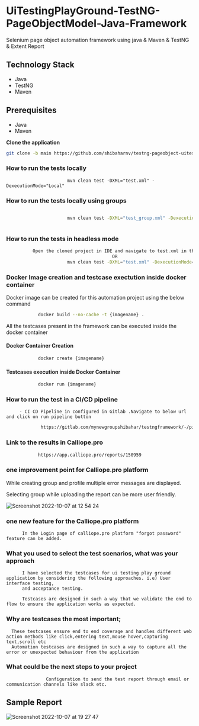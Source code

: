 # UiTestingPlayGround-TestNG-PageObjectModel-Java-Framework

Selenium page object automation framework using java &amp; Maven &amp; TestNG & Extent Report


## Technology Stack

- Java
- TestNG
- Maven


## Prerequisites
- Java
- Maven


**Clone the application**

```bash
git clone -b main https://github.com/shibaharnv/testng-pageobject-uitestingplayground-java-framework.git
```

### How to run the tests locally ###

```bash=
                       mvn clean test -DXML="test.xml" -DexecutionMode="Local"

```

### How to run the tests locally using groups ###

```bash

                       mvn clean test -DXML="test_group.xml" -DexecutionMode="Local"
          
```


### How to run the tests in headless mode ###

```bash
          Open the cloned project in IDE and navigate to test.xml in the root directory and run it.
                                        OR
                       mvn clean test -DXML="test.xml" -DexecutionMode="Remote"

```



###  Docker Image creation and testcase exectution inside docker container

Docker image can be created for this automation project using the below command

```bash
            docker build --no-cache -t {imagename} .

```

All the testcases present in the framework can be executed inside the docker container

####  Docker Container Creation

```bash
            docker create {imagename}
```

####  Testcases execution inside Docker Container

```bash
            docker run {imagename}
```






### How to run the test in a CI/CD pipeline

         - CI CD Pipeline in configured in Gitlab .Navigate to below url and click on run pipeline button

```bash
             https://gitlab.com/mynewgroupshibahar/testngframework/-/pipelines/new

```


### Link to the results in Calliope.pro ###



```bash
            https://app.calliope.pro/reports/150959

```


### one improvement point for Calliope.pro platform ###

While creating group and profile multiple error messages are displayed.

Selecting group  while uploading the report can be more user friendly.


![Screenshot 2022-10-07 at 12 54 24](https://user-images.githubusercontent.com/65211677/194496474-72526f94-31c4-4dc9-a264-ba9094370c02.png)


### one new feature for the Calliope.pro platform ###

          In the Login page of calliope.pro platform "forgot password" feature can be added.


### What you used to select the test scenarios, what was your approach ###

          I have selected the testcases for ui testing play ground application by considering the following approaches. i.e) User interface testing,
          and acceptance testing.
          
          Testcases are designed in such a way that we validate the end to flow to ensure the application works as expected.

### Why are testcases the most important; ###     

      These testcases ensure end to end coverage and handles different web action methods like click,entering text,mouse hover,capturing text,scroll etc
      Automation testcases are designed in such a way to capture all the error or unexpected behaviour from the application      


### What could be the next steps to your project ###

                   Configuration to send the test report through email or communication channels like slack etc.


## Sample Report

![Screenshot 2022-10-07 at 19 27 47](https://user-images.githubusercontent.com/65211677/194571163-44079bb2-f41f-4b0c-8d25-0e052ce4a33a.png)



